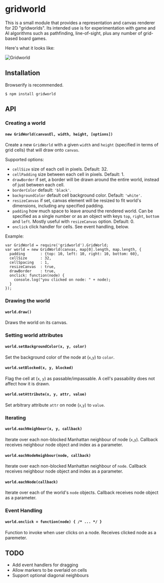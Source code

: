 # gridworld

This is a small module that provides a representation and canvas renderer for 2D "gridworlds". Its intended use is for experimentation with game and AI algorithms such as pathfinding, line-of-sight, plus any number of grid-based board games.

Here's what it looks like:

![Gridworld](https://raw.github.com/jaz303/gridworld/master/screenshot.png)

## Installation

Browserify is recommended.

    $ npm install gridworld

## API

### Creating a world

#### `new GridWorld(canvasEl, width, height, [options])`

Create a new `GridWorld` with a given `width` and `height` (specified in terms of grid cells) that will draw onto `canvas`.

Supported options:

  * `cellSize` size of each cell in pixels. Default: 32.
  * `cellPadding` size between each cell in pixels. Default: 1.
  * `drawBorder` if set, a border will be drawn around the entire world, instead of just between each cell.
  * `borderColor` default: `'black'`.
  * `backgroundColor` default cell background color. Default: `'white'`.
  * `resizeCanvas` if set, canvas element will be resized to fit world's dimensions, including any specified padding.
  * `padding` how much space to leave around the rendered world. Can be specified as a single number or as an object with keys `top`, `right`, `bottom` and `left`. Mostly useful with `resizeCanvas` option. Default: 0.
  * `onclick` click handler for cells. See event handling, below.
  
Example:

    var GridWorld = require('gridworld').GridWorld;
    var world = new GridWorld(canvas, map[0].length, map.length, {
      padding       : {top: 10, left: 10, right: 10, bottom: 60},
      cellSize      : 32,
      cellSpacing   : 1,
      resizeCanvas  : true,
      drawBorder    : true,
      onclick: function(node) {
        console.log("you clicked on node: " + node);
      }
    });

### Drawing the world

#### `world.draw()`

Draws the world on its canvas.

### Setting world attributes

#### `world.setBackgroundColor(x, y, color)`

Set the background color of the node at (`x`,`y`) to `color`.

#### `world.setBlocked(x, y, blocked)`

Flag the cell at (`x`, `y`) as passable/impassable. A cell's passability does not affect how it is drawn.

#### `world.setAttribute(x, y, attr, value)`

Set arbitrary attribute `attr` on node (`x`,`y`) to `value`.

### Iterating

#### `world.eachNeighbour(x, y, callback)`

Iterate over each non-blocked Manhattan neighbour of node (`x`,`y`). Callback receives neighbour node object and index as a parameter.

#### `world.eachNodeNeighbour(node, callback)`

Iterate over each non-blocked Manhattan neighbour of `node`. Callback receives neighbour node object and index as a parameter.

#### `world.eachNode(callback)`

Iterate over each of the world's `node` objects. Callback receives node object as a parameter.

### Event Handling

#### `world.onclick = function(node) { /* ... */ }`

Function to invoke when user clicks on a node. Receives clicked node as a paremeter.

## TODO

  * Add event handlers for dragging
  * Allow markers to be overlaid on cells
  * Support optional diagonal neighbours
